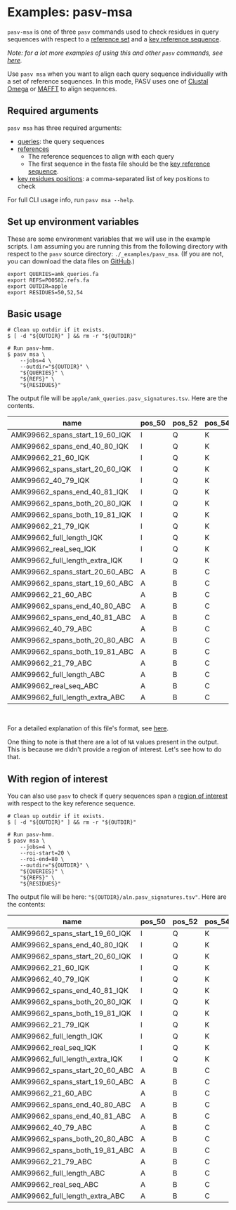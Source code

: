 # Examples: pasv-msa

`pasv-msa` is one of three `pasv` commands used to check residues in query sequences with respect to a [reference set](./jargon.md#references-reference-sequences) and a [key reference sequence](./jargon.md#key-reference-sequences-positions-residues).

_Note: for a lot more examples of using this and other `pasv` commands, see [here](./tons-of-examples.md)._

Use `pasv msa` when you want to align each query sequence individually with a set of reference sequences. In this mode, PASV uses one of [Clustal Omega](http://www.clustal.org/omega/) or [MAFFT](https://mafft.cbrc.jp/alignment/software/) to align sequences.

## Required arguments

`pasv msa` has three required arguments:

- [queries](./jargon.md#queries-query-sequences): the query sequences
- [references](./jargon.md#references-reference-sequences)
  - The reference sequences to align with each query
  - The first sequence in the fasta file should be the [key reference sequence](./jargon.md#key-reference-sequences-positions-residues).
- [key residues positions](./jargon.md#key-reference-sequences-positions-residues): a comma-separated list of key positions to check

For full CLI usage info, run `pasv msa --help`.

## Set up environment variables

These are some environment variables that we will use in the example scripts. I am assuming you are running this from the following directory with respect to the `pasv` source directory: `./_examples/pasv_msa`. (If you are not, you can download the data files on [GitHub](https://github.com/mooreryan/pasv/tree/main/_examples/pasv_msa).)

```
export QUERIES=amk_queries.fa
export REFS=P00582.refs.fa
export OUTDIR=apple
export RESIDUES=50,52,54
```

## Basic usage

```
# Clean up outdir if it exists.
$ [ -d "${OUTDIR}" ] && rm -r "${OUTDIR}"

# Run pasv-hmm.
$ pasv msa \
    --jobs=4 \
    --outdir="${OUTDIR}" \
    "${QUERIES}" \
    "${REFS}" \
    "${RESIDUES}"
```

The output file will be `apple/amk_queries.pasv_signatures.tsv`. Here are the contents.

| name                           | pos_50 | pos_52 | pos_54 | signature | spans_start | spans_end | spans |
| ------------------------------ | ------ | ------ | ------ | --------- | ----------- | --------- | ----- |
| AMK99662_spans_start_19_60_IQK | I      | Q      | K      | IQK       | NA          | NA        | NA    |
| AMK99662_spans_end_40_80_IQK   | I      | Q      | K      | IQK       | NA          | NA        | NA    |
| AMK99662_21_60_IQK             | I      | Q      | K      | IQK       | NA          | NA        | NA    |
| AMK99662_spans_start_20_60_IQK | I      | Q      | K      | IQK       | NA          | NA        | NA    |
| AMK99662_40_79_IQK             | I      | Q      | K      | IQK       | NA          | NA        | NA    |
| AMK99662_spans_end_40_81_IQK   | I      | Q      | K      | IQK       | NA          | NA        | NA    |
| AMK99662_spans_both_20_80_IQK  | I      | Q      | K      | IQK       | NA          | NA        | NA    |
| AMK99662_spans_both_19_81_IQK  | I      | Q      | K      | IQK       | NA          | NA        | NA    |
| AMK99662_21_79_IQK             | I      | Q      | K      | IQK       | NA          | NA        | NA    |
| AMK99662_full_length_IQK       | I      | Q      | K      | IQK       | NA          | NA        | NA    |
| AMK99662_real_seq_IQK          | I      | Q      | K      | IQK       | NA          | NA        | NA    |
| AMK99662_full_length_extra_IQK | I      | Q      | K      | IQK       | NA          | NA        | NA    |
| AMK99662_spans_start_20_60_ABC | A      | B      | C      | ABC       | NA          | NA        | NA    |
| AMK99662_spans_start_19_60_ABC | A      | B      | C      | ABC       | NA          | NA        | NA    |
| AMK99662_21_60_ABC             | A      | B      | C      | ABC       | NA          | NA        | NA    |
| AMK99662_spans_end_40_80_ABC   | A      | B      | C      | ABC       | NA          | NA        | NA    |
| AMK99662_spans_end_40_81_ABC   | A      | B      | C      | ABC       | NA          | NA        | NA    |
| AMK99662_40_79_ABC             | A      | B      | C      | ABC       | NA          | NA        | NA    |
| AMK99662_spans_both_20_80_ABC  | A      | B      | C      | ABC       | NA          | NA        | NA    |
| AMK99662_spans_both_19_81_ABC  | A      | B      | C      | ABC       | NA          | NA        | NA    |
| AMK99662_21_79_ABC             | A      | B      | C      | ABC       | NA          | NA        | NA    |
| AMK99662_full_length_ABC       | A      | B      | C      | ABC       | NA          | NA        | NA    |
| AMK99662_real_seq_ABC          | A      | B      | C      | ABC       | NA          | NA        | NA    |
| AMK99662_full_length_extra_ABC | A      | B      | C      | ABC       | NA          | NA        | NA    |

<br>

For a detailed explanation of this file's format, see [here](./pasv-output.md).

One thing to note is that there are a lot of `NA` values present in the output. This is because we didn't provide a region of interest. Let's see how to do that.

## With region of interest

You can also use `pasv` to check if query sequences span a [region of interest](./jargon.md#region-of-interest) with respect to the key reference sequence.

```
# Clean up outdir if it exists.
$ [ -d "${OUTDIR}" ] && rm -r "${OUTDIR}"

# Run pasv-hmm.
$ pasv msa \
    --jobs=4 \
    --roi-start=20 \
    --roi-end=80 \
    --outdir="${OUTDIR}" \
    "${QUERIES}" \
    "${REFS}" \
    "${RESIDUES}"
```

The output file will be here: `"${OUTDIR}/aln.pasv_signatures.tsv"`. Here are the contents:

| name                           | pos_50 | pos_52 | pos_54 | signature | spans_start | spans_end | spans   |
| ------------------------------ | ------ | ------ | ------ | --------- | ----------- | --------- | ------- |
| AMK99662_spans_start_19_60_IQK | I      | Q      | K      | IQK       | Yes         | No        | Start   |
| AMK99662_spans_end_40_80_IQK   | I      | Q      | K      | IQK       | No          | Yes       | End     |
| AMK99662_spans_start_20_60_IQK | I      | Q      | K      | IQK       | Yes         | No        | Start   |
| AMK99662_21_60_IQK             | I      | Q      | K      | IQK       | No          | No        | Neither |
| AMK99662_40_79_IQK             | I      | Q      | K      | IQK       | No          | No        | Neither |
| AMK99662_spans_end_40_81_IQK   | I      | Q      | K      | IQK       | No          | Yes       | End     |
| AMK99662_spans_both_20_80_IQK  | I      | Q      | K      | IQK       | Yes         | Yes       | Both    |
| AMK99662_spans_both_19_81_IQK  | I      | Q      | K      | IQK       | Yes         | Yes       | Both    |
| AMK99662_21_79_IQK             | I      | Q      | K      | IQK       | No          | No        | Neither |
| AMK99662_full_length_IQK       | I      | Q      | K      | IQK       | Yes         | Yes       | Both    |
| AMK99662_real_seq_IQK          | I      | Q      | K      | IQK       | Yes         | Yes       | Both    |
| AMK99662_full_length_extra_IQK | I      | Q      | K      | IQK       | Yes         | Yes       | Both    |
| AMK99662_spans_start_20_60_ABC | A      | B      | C      | ABC       | Yes         | No        | Start   |
| AMK99662_spans_start_19_60_ABC | A      | B      | C      | ABC       | Yes         | No        | Start   |
| AMK99662_21_60_ABC             | A      | B      | C      | ABC       | No          | No        | Neither |
| AMK99662_spans_end_40_80_ABC   | A      | B      | C      | ABC       | No          | Yes       | End     |
| AMK99662_spans_end_40_81_ABC   | A      | B      | C      | ABC       | No          | Yes       | End     |
| AMK99662_40_79_ABC             | A      | B      | C      | ABC       | No          | No        | Neither |
| AMK99662_spans_both_20_80_ABC  | A      | B      | C      | ABC       | Yes         | Yes       | Both    |
| AMK99662_spans_both_19_81_ABC  | A      | B      | C      | ABC       | Yes         | Yes       | Both    |
| AMK99662_21_79_ABC             | A      | B      | C      | ABC       | No          | No        | Neither |
| AMK99662_full_length_ABC       | A      | B      | C      | ABC       | Yes         | Yes       | Both    |
| AMK99662_real_seq_ABC          | A      | B      | C      | ABC       | Yes         | Yes       | Both    |
| AMK99662_full_length_extra_ABC | A      | B      | C      | ABC       | Yes         | Yes       | Both    |
